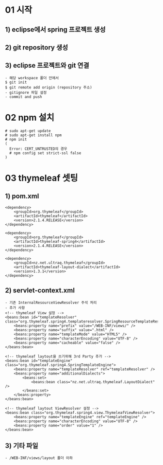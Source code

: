 # 01 시작
## 1) eclipse에서 spring 프로젝트 생성
## 2) git repository 생성
## 3) eclipse 프로젝트와 git 연결
    - 해당 workspace 폴더 안에서
    $ git init
    $ git remote add origin (repository 주소)
    - gitignore 파일 설정
    - commit and push

# 02 npm 설치
    # sudo apt-get update
    # sudo apt-get install npm
    # npm init
    (
      Error: CERT_UNTRUSTED의 경우
      # npm config set strict-ssl false
    )
    
# 03 thymeleaf 셋팅
## 1) pom.xml
	<dependency>
		<groupId>org.thymeleaf</groupId>
		<artifactId>thymeleaf</artifactId>
		<version>2.1.4.RELEASE</version>
	</dependency>
	
	<dependency>
		<groupId>org.thymeleaf</groupId>
		<artifactId>thymeleaf-spring4</artifactId>
		<version>2.1.4.RELEASE</version>
	</dependency>
	
	<dependency>
		<groupId>nz.net.ultraq.thymeleaf</groupId>
		<artifactId>thymeleaf-layout-dialect</artifactId>
		<version>1.3.1</version>
	</dependency>
## 2) servlet-context.xml
	- 기존 InternalResourceViewResolver 주석 처리
	- 추가 사항
	<!-- thymeleaf View 설정 -->
	<beans:bean id="templateResolver" class="org.thymeleaf.spring4.templateresolver.SpringResourceTemplateResolver">
		<beans:property name="prefix" value="/WEB-INF/views/" />
		<beans:property name="suffix" value=".html" />
		<beans:property name="templateMode" value="HTML5" />
		<beans:property name="characterEncoding" value="UTF-8" />
		<beans:property name="cacheable" value="false" />
	</beans:bean>
	
	<!-- thymeleaf laytout을 쓰기위해 3rd Party 추가 -->
	<beans:bean id="templateEngine" class="org.thymeleaf.spring4.SpringTemplateEngine">
		<beans:property name="templateResolver" ref="templateResolver" />
		<beans:property name="additionalDialects">
			<beans:set>
				<beans:bean class="nz.net.ultraq.thymeleaf.LayoutDialect" />
			</beans:set>
		</beans:property>
	</beans:bean>
	
	<!-- thymeleaf laytout ViewResolver 설정 -->
	<beans:bean class="org.thymeleaf.spring4.view.ThymeleafViewResolver">
		<beans:property name="templateEngine" ref="templateEngine" />
		<beans:property name="characterEncoding" value="UTF-8" />
		<beans:property name="order" value="1" />
	</beans:bean>
## 3) 기타 파일
    - /WEB-INF/views/layout 폴더 이하